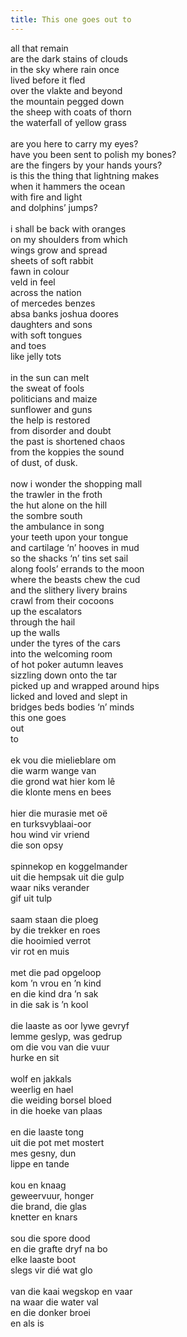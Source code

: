 ```yaml
---
title: This one goes out to
---
```


all that remain<br>
are the dark stains of clouds<br>
in the sky where rain once<br>
lived before it fled<br>
over the vlakte and beyond<br>
the mountain pegged down<br>
the sheep with coats of thorn<br>
the waterfall of yellow grass<br>
<br>
are you here to carry my eyes?<br>
have you been sent to polish my bones?<br>
are the fingers by your hands yours?<br>
is this the thing that lightning makes<br>
when it hammers the ocean<br>
with fire and light<br>
and dolphins’ jumps?<br>
<br>
i shall be back with oranges<br>
on my shoulders from which<br>
wings grow and spread<br>
sheets of soft rabbit<br>
fawn in colour<br>
veld in feel<br>
across the nation<br>
of mercedes benzes<br>
absa banks joshua doores<br>
daughters and sons<br>
with soft tongues<br>
and toes<br>
like jelly tots<br>
<br>
in the sun can melt<br>
the sweat of fools<br>
politicians and maize<br>
sunflower and guns<br>
the help is restored<br>
from disorder and doubt<br>
the past is shortened chaos<br>
from the koppies the sound<br>
of dust, of dusk.<br>
<br>
now i wonder the shopping mall<br>
the trawler in the froth<br>
the hut alone on the hill<br>
the sombre south<br>
the ambulance in song<br>
your teeth upon your tongue<br>
and cartilage ‘n’ hooves in mud<br>
so the shacks ‘n’ tins set sail<br>
along fools’ errands to the moon<br>
where the beasts chew the cud<br>
and the slithery livery brains<br>
crawl from their cocoons<br>
up the escalators<br>
through the hail<br>
up the walls<br>
under the tyres of the cars<br>
into the welcoming room<br>
of hot poker autumn leaves<br>
sizzling down onto the tar<br>
picked up and wrapped around hips<br>
licked and loved and slept in<br>
bridges beds bodies ‘n’ minds<br>
this one goes<br>
out<br>
to<br>
<br>
ek vou die mielieblare om<br>
die warm wange van<br>
die grond wat hier kom lê<br>
die klonte mens en bees<br>
<br>
hier die murasie met oë<br>
en turksvyblaai-oor<br>
hou wind vir vriend<br>
die son opsy<br>
<br>
spinnekop en koggelmander<br>
uit die hempsak uit die gulp<br>
waar niks verander<br>
gif uit tulp<br>
<br>
saam staan die ploeg<br>
by die trekker en roes<br>
die hooimied verrot<br>
vir rot en muis<br>
<br>
met die pad opgeloop<br>
kom ’n vrou en ’n kind<br>
en die kind dra ’n sak<br>
in die sak is ’n kool<br>
<br>
die laaste as oor lywe gevryf<br>
lemme geslyp, was gedrup<br>
om die vou van die vuur<br>
hurke en sit<br>
<br>
wolf en jakkals<br>
weerlig en hael<br>
die weiding borsel bloed<br>
in die hoeke van plaas<br>
<br>
en die laaste tong<br>
uit die pot met mostert<br>
mes gesny, dun<br>
lippe en tande<br>
<br>
kou en knaag<br>
geweervuur, honger<br>
die brand, die glas<br>
knetter en knars<br>
<br>
sou die spore dood<br>
en die grafte dryf na bo<br>
elke laaste boot<br>
slegs vir dié wat glo<br>
<br>
van die kaai wegskop en vaar<br>
na waar die water val<br>
en die donker broei<br>
en als is<br>
